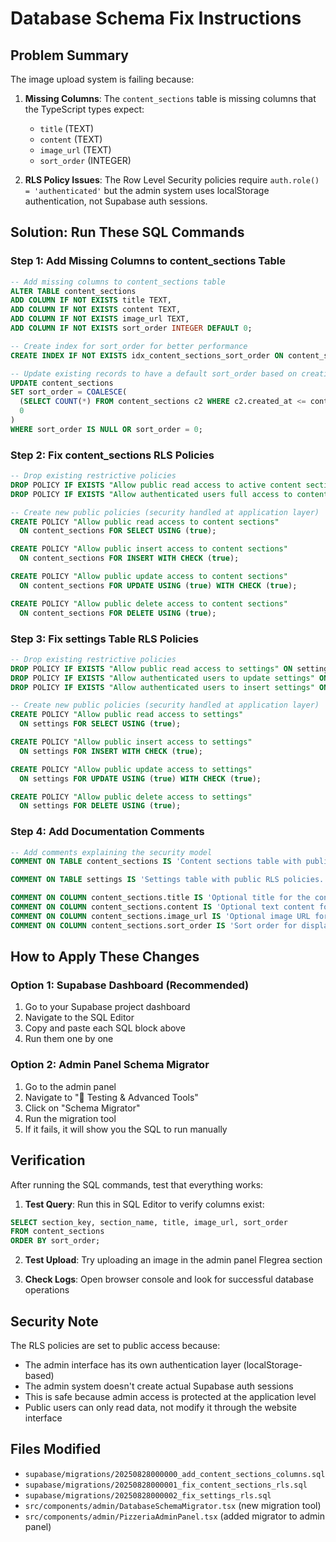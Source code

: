 # Database Schema Fix Instructions

## Problem Summary
The image upload system is failing because:

1. **Missing Columns**: The `content_sections` table is missing columns that the TypeScript types expect:
   - `title` (TEXT)
   - `content` (TEXT) 
   - `image_url` (TEXT)
   - `sort_order` (INTEGER)

2. **RLS Policy Issues**: The Row Level Security policies require `auth.role() = 'authenticated'` but the admin system uses localStorage authentication, not Supabase auth sessions.

## Solution: Run These SQL Commands

### Step 1: Add Missing Columns to content_sections Table

```sql
-- Add missing columns to content_sections table
ALTER TABLE content_sections 
ADD COLUMN IF NOT EXISTS title TEXT,
ADD COLUMN IF NOT EXISTS content TEXT,
ADD COLUMN IF NOT EXISTS image_url TEXT,
ADD COLUMN IF NOT EXISTS sort_order INTEGER DEFAULT 0;

-- Create index for sort_order for better performance
CREATE INDEX IF NOT EXISTS idx_content_sections_sort_order ON content_sections(sort_order);

-- Update existing records to have a default sort_order based on creation order
UPDATE content_sections 
SET sort_order = COALESCE(
  (SELECT COUNT(*) FROM content_sections c2 WHERE c2.created_at <= content_sections.created_at),
  0
)
WHERE sort_order IS NULL OR sort_order = 0;
```

### Step 2: Fix content_sections RLS Policies

```sql
-- Drop existing restrictive policies
DROP POLICY IF EXISTS "Allow public read access to active content sections" ON content_sections;
DROP POLICY IF EXISTS "Allow authenticated users full access to content sections" ON content_sections;

-- Create new public policies (security handled at application layer)
CREATE POLICY "Allow public read access to content sections" 
  ON content_sections FOR SELECT USING (true);

CREATE POLICY "Allow public insert access to content sections" 
  ON content_sections FOR INSERT WITH CHECK (true);

CREATE POLICY "Allow public update access to content sections" 
  ON content_sections FOR UPDATE USING (true) WITH CHECK (true);

CREATE POLICY "Allow public delete access to content sections" 
  ON content_sections FOR DELETE USING (true);
```

### Step 3: Fix settings Table RLS Policies

```sql
-- Drop existing restrictive policies
DROP POLICY IF EXISTS "Allow public read access to settings" ON settings;
DROP POLICY IF EXISTS "Allow authenticated users to update settings" ON settings;
DROP POLICY IF EXISTS "Allow authenticated users to insert settings" ON settings;

-- Create new public policies (security handled at application layer)
CREATE POLICY "Allow public read access to settings" 
  ON settings FOR SELECT USING (true);

CREATE POLICY "Allow public insert access to settings" 
  ON settings FOR INSERT WITH CHECK (true);

CREATE POLICY "Allow public update access to settings" 
  ON settings FOR UPDATE USING (true) WITH CHECK (true);

CREATE POLICY "Allow public delete access to settings" 
  ON settings FOR DELETE USING (true);
```

### Step 4: Add Documentation Comments

```sql
-- Add comments explaining the security model
COMMENT ON TABLE content_sections IS 'Content sections table with public RLS policies. Security is handled at the application layer through admin authentication.';

COMMENT ON TABLE settings IS 'Settings table with public RLS policies. Security is handled at the application layer through admin authentication.';

COMMENT ON COLUMN content_sections.title IS 'Optional title for the content section';
COMMENT ON COLUMN content_sections.content IS 'Optional text content for the section';
COMMENT ON COLUMN content_sections.image_url IS 'Optional image URL for the section';
COMMENT ON COLUMN content_sections.sort_order IS 'Sort order for displaying sections (lower numbers first)';
```

## How to Apply These Changes

### Option 1: Supabase Dashboard (Recommended)
1. Go to your Supabase project dashboard
2. Navigate to the SQL Editor
3. Copy and paste each SQL block above
4. Run them one by one

### Option 2: Admin Panel Schema Migrator
1. Go to the admin panel
2. Navigate to "🔧 Testing & Advanced Tools"
3. Click on "Schema Migrator"
4. Run the migration tool
5. If it fails, it will show you the SQL to run manually

## Verification

After running the SQL commands, test that everything works:

1. **Test Query**: Run this in SQL Editor to verify columns exist:
```sql
SELECT section_key, section_name, title, image_url, sort_order 
FROM content_sections 
ORDER BY sort_order;
```

2. **Test Upload**: Try uploading an image in the admin panel Flegrea section

3. **Check Logs**: Open browser console and look for successful database operations

## Security Note

The RLS policies are set to public access because:
- The admin interface has its own authentication layer (localStorage-based)
- The admin system doesn't create actual Supabase auth sessions
- This is safe because admin access is protected at the application level
- Public users can only read data, not modify it through the website interface

## Files Modified

- `supabase/migrations/20250828000000_add_content_sections_columns.sql`
- `supabase/migrations/20250828000001_fix_content_sections_rls.sql`
- `supabase/migrations/20250828000002_fix_settings_rls.sql`
- `src/components/admin/DatabaseSchemaMigrator.tsx` (new migration tool)
- `src/components/admin/PizzeriaAdminPanel.tsx` (added migrator to admin panel)
